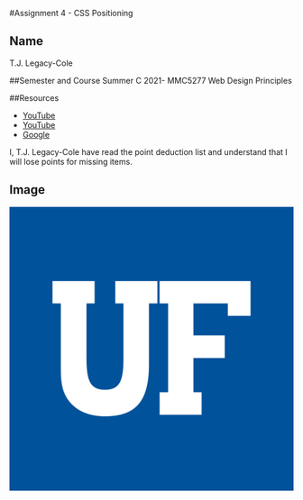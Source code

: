 #Assignment 4 - CSS Positioning
## Name
T.J. Legacy-Cole

##Semester and Course
Summer C 2021- MMC5277 Web Design Principles

##Resources
- [YouTube](https://www.youtube.com/watch?v=yXY3f9jw7fg)
- [YouTube](https://www.youtube.com/watch?v=-6xngj91zKo)
- [Google](https://google.com)

I, T.J. Legacy-Cole have read the point deduction list and understand that I will lose points for missing items.

## Image
 ![UF Logo](images/uf_logo.png)
